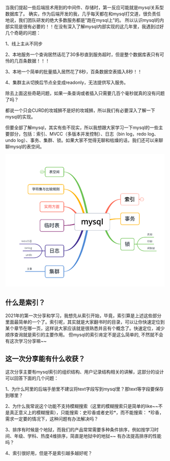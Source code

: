 当我们提起一些后端技术用到的中间件、存储时，第一反应可能就是mysql关系型数据库了。
确实，作为后端开发的我，几乎每天都在和mysql打交道，很负责任地说，我们团队研发的绝大多数服务都是"跑在mysql上"的。
所以认识mysql的内部实现是很有必要的！！在没有深入了解mysql内部实现的这几年里，我遇到过好几个奇葩的问题：

1、线上主从不同步

2、本地服务一个查询居然话花了30多秒直到服务超时，但是整个数据库表只有可怜的几百条数据！！！

3、本地一个简单的批量插入居然花了8秒，百条数据空表插入8秒！！

4、集群主从切换后节点全变成readonly，无法提供写入服务。

除去上面这些奇葩问题，如果一条查询或者插入只需要几百个毫秒就真的没有问题了吗？

都说一个只会CURD的攻城狮不是好的攻城狮，所以我们有必要深入了解一下mysql的实现。

但要全部了解mysql，其实有些不现实，所以我想跟大家学习一下mysql的一些主要部分，包括：索引、MVCC（多版本并发控制）、日志（bin log，redo log、undo log）、事务、集群、锁。如果大家不觉得无聊和枯燥的话，我们还可以来聊聊mysql的表空间。

![mysql的一些主要部分](./images/mysql.png)

## 什么是索引？

2021年的第一次分享和学习，我想先从索引开始，毕竟，索引算是上述这些部分里面最简单的一个了。索引呢，其实就是大家翻书时的目录，可以让你快速定位到某个章节在哪一页，这样说大家应该就是很熟悉并且有个概念了。快速定位，减少顺序查询就是索引的主要作用。
但mysql的索引肯定不是这么简单的, 不然就不会有这次学习分享嘛~~


## 这一次分享能有什么收获？

这次分享主要有mysql索引的组织结构、用户记录结构相关的讲解，这部分的设计可以回答下面的几个问题：

1、为什么阿里的后端手册里不建议将text字段写到mysql里？那text等字段要保存到哪里？

2、为什么我常说这个功能不支持模糊搜索（这里的模糊搜索只是简单的like~~不是真正意义上的模糊搜索），只能搜索：史珍香或者史珍*，而不能搜索： *珍香，需求一定要的情况下，这种问题有办法解决吗？

3、排序有时候是个地狱，而我们的产品常常需要多种条件排序，例如按学习时间、年级、学科、热度4维排序，简直是地狱中的地狱~~ 有办法提高排序的性能吗？

4、索引很好用，但是不是索引越多越好呢？



